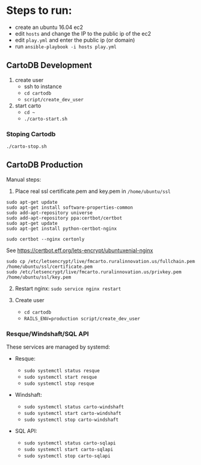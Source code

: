 # Steps to run:

- create an ubuntu 16.04 ec2
-	edit `hosts` and change the IP to the public ip of the ec2
- edit `play.yml` and enter the public ip (or domain) 
- run `ansible-playbook -i hosts play.yml`


## CartoDB Development

1. create user
	- ssh to instance
	- `cd cartodb`
	- `script/create_dev_user`
2. start carto
	- `cd ~`
	- `./carto-start.sh`

### Stoping Cartodb
`./carto-stop.sh`


## CartoDB Production

Manual steps:

1. Place real ssl certificate.pem and key.pem in `/home/ubuntu/ssl`
```
sudo apt-get update
sudo apt-get install software-properties-common
sudo add-apt-repository universe
sudo add-apt-repository ppa:certbot/certbot
sudo apt-get update
sudo apt-get install python-certbot-nginx 

sudo certbot --nginx certonly
```
See https://certbot.eff.org/lets-encrypt/ubuntuxenial-nginx

```
sudo cp /etc/letsencrypt/live/fmcarto.ruralinnovation.us/fullchain.pem /home/ubuntu/ssl/certificate.pem
sudo /etc/letsencrypt/live/fmcarto.ruralinnovation.us/privkey.pem /home/ubuntu/ssl/key.pem
```

2. Restart nginx: `sudo service nginx restart`

3. Create user
	- `cd cartodb`
	- `RAILS_ENV=production script/create_dev_user`

### Resque/Windshaft/SQL API

These services are managed by systemd:

- Resque: 
	- `sudo systemctl status resque`
	- `sudo systemctl start resque`
	- `sudo systemctl stop resque`

- Windshaft: 
	- `sudo systemctl status carto-windshaft`
	- `sudo systemctl start carto-windshaft`
	- `sudo systemctl stop carto-windshaft`

- SQL API: 
	- `sudo systemctl status carto-sqlapi`
	- `sudo systemctl start carto-sqlapi`
	- `sudo systemctl stop carto-sqlapi`
